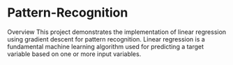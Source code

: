 # Pattern-Recognition
Overview This project demonstrates the implementation of linear regression using gradient descent for pattern recognition. Linear regression is a fundamental machine learning algorithm used for predicting a target variable based on one or more input variables. 
